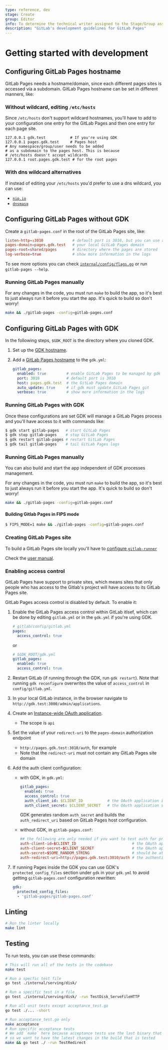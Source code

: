 ```yaml
---
type: reference, dev
stage: Create
group: Editor
info: To determine the technical writer assigned to the Stage/Group associated with this page, see https://about.gitlab.com/handbook/engineering/ux/technical-writing/#assignments
description: "GitLab's development guidelines for GitLab Pages"
---
```


# Getting started with development

## Configuring GitLab Pages hostname

GitLab Pages needs a hostname/domain, since each different pages sites is accessed via a
subdomain. GitLab Pages hostname can be set in different manners, like:

### Without wildcard, editing `/etc/hosts`

Since `/etc/hosts` don't support wildcard hostnames, you'll have to add to your configuration one
entry for the GitLab Pages and then one entry for each page site.

   ```text
   127.0.0.1 gdk.test           # If you're using GDK
   127.0.0.1 pages.gdk.test     # Pages host
   # Any namespace/group/user needs to be added
   # as a subdomain to the pages host. This is because
   # /etc/hosts doesn't accept wildcards
   127.0.0.1 root.pages.gdk.test # for the root pages
   ```

### With dns wildcard alternatives

If instead of editing your `/etc/hosts` you'd prefer to use a dns wildcard, you can use:

- [`nip.io`](https://nip.io)
- [`dnsmasq`](https://wiki.debian.org/dnsmasq)

## Configuring GitLab Pages without GDK

Create a `gitlab-pages.conf` in the root of the GitLab Pages site, like:

```toml
listen-http=:3010             # default port is 3010, but you can use any other
pages-domain=pages.gdk.test   # your local GitLab Pages domain
pages-root=shared/pages       # directory where the pages are stored
log-verbose=true              # show more information in the logs
```

To see more options you can check [`internal/config/flags.go`](https://gitlab.com/gitlab-org/gitlab-pages/blob/master/internal/config/flags.go)
or run `gitlab-pages --help`.

### Running GitLab Pages manually

For any changes in the code, you must run `make` to build the app, so it's best to just always run
it before you start the app. It's quick to build so don't worry!

```sh
make && ./gitlab-pages -config=gitlab-pages.conf
```

## Configuring GitLab Pages with GDK

In the following steps, `$GDK_ROOT` is the directory where you cloned GDK.

1. Set up the [GDK hostname](https://gitlab.com/gitlab-org/gitlab-development-kit/-/blob/main/doc/howto/local_network.md).
1. Add a [GitLab Pages hostname](#configuring-gitlab-pages-hostname) to the `gdk.yml`:

   ```yaml
   gitlab_pages:
     enabled: true         # enable GitLab Pages to be managed by gdk
     port: 3010            # default port is 3010
     host: pages.gdk.test  # the GitLab Pages domain
     auto_update: true     # if gdk must update GitLab Pages git
     verbose: true         # show more information in the logs
   ```

### Running GitLab Pages with GDK

Once these configurations are set GDK will manage a GitLab Pages process and you'll have access to
it with commands like:

   ```sh
   $ gdk start gitlab-pages   # start GitLab Pages
   $ gdk stop gitlab-pages    # stop GitLab Pages
   $ gdk restart gitlab-pages # restart GitLab Pages
   $ gdk tail gitlab-pages    # tail GitLab Pages logs
   ```

### Running GitLab Pages manually

You can also build and start the app independent of GDK processes management.

For any changes in the code, you must run `make` to build the app, so it's best to just always run
it before you start the app. It's quick to build so don't worry!

```sh
make && ./gitlab-pages -config=gitlab-pages.conf
```

#### Building Gitlab Pages in FIPS mode

```sh
$ FIPS_MODE=1 make && ./gitlab-pages -config=gitlab-pages.conf
```

### Creating GitLab Pages site

To build a GitLab Pages site locally you'll have to [configure `gitlab-runner`](https://gitlab.com/gitlab-org/gitlab-development-kit/-/blob/main/doc/howto/runner.md)

Check the [user manual](https://docs.gitlab.com/ee/user/project/pages/).

### Enabling access control

GitLab Pages have support to private sites, which means sites that only people who has access to the
Gitlab's project will have access to its GitLab Pages site.

GitLab Pages access control is disabled by default. To enable it:

1. Enable the GitLab Pages access control within GitLab itlsef, which can be done by editing
   `gitlab.yml` or in the `gdk.yml` if you're using GDK.

   ```yaml
   # gitlab/config/gitlab.yml
   pages:
     access_control: true
   ```

   or

   ```yaml
   # $GDK_ROOT/gdk.yml
   gitlab_pages:
     enabled: true
     access_control: true
   ```

1. Restart GitLab (if running through the GDK, run `gdk restart`). Note that running
   `gdk reconfigure` overwrites the value of `access_control` in `config/gitlab.yml`.
1. In your local GitLab instance, in the browser navigate to `http://gdk.test:3000/admin/applications`.
1. Create an [Instance-wide OAuth application](https://docs.gitlab.com/ee/integration/oauth_provider.html#instance-wide-applications).
   - The scope is `api`
1. Set the value of your `redirect-uri` to the `pages-domain` authorization endpoint
   - `http://pages.gdk.test:3010/auth`, for example
   - Note that the `redirect-uri` must not contain any GitLab Pages site domain
1. Add the auth client configuration:

   - with GDK, in `gdk.yml`:

      ```yaml
      gitlab_pages:
        enabled: true
        access_control: true
        auth_client_id: $CLIENT_ID           # the OAuth application id created in http://gdk.test:3000/admin/applications
        auth_client_secret: $CLIENT_SECRET   # the OAuth application secret created in http://gdk.test:3000/admin/applications
      ```

      GDK generates random `auth_secret` and builds the `auth_redirect_uri` based on GitLab Pages
      host configuration.

   - without GDK, in `gitlab-pages.conf`:

      ```conf
      ## the following are only needed if you want to test auth for private projects
      auth-client-id=$CLIENT_ID                         # the OAuth application id created in http://gdk.test:3000/admin/applications
      auth-client-secret=$CLIENT_SECRET                 # the OAuth application secret created in http://gdk.test:3000/admin/applications
      auth-secret=$SOME_RANDOM_STRING                   # should be at least 32 bytes long
      auth-redirect-uri=http://pages.gdk.test:3010/auth # the authentication callback url for GitLab Pages
      ```

1. If running Pages inside the GDK you can use GDK's `protected_config_files` section under `gdk` in
   your `gdk.yml` to avoid getting `gitlab-pages.conf` configuration rewritten:

   ```yaml
   gdk:
     protected_config_files:
     - 'gitlab-pages/gitlab-pages.conf'
   ```

## Linting

```sh
# Run the linter locally
make lint
```

## Testing

To run tests, you can use these commands:

```sh
# This will run all of the tests in the codebase
make test

# Run a specfic test file
go test ./internal/serving/disk/

# Run a specific test in a file
go test ./internal/serving/disk/ -run TestDisk_ServeFileHTTP

# Run all unit tests except acceptance_test.go
go test ./... -short

# Run acceptance_test.go only
make acceptance
# Run specific acceptance tests
# We add `make` here because acceptance tests use the last binary that was compiled,
# so we want to have the latest changes in the build that is tested
make && go test ./ -run TestRedirect
```
